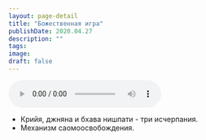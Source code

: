 ```yaml
---
layout: page-detail
title: "Божественная игра"
publishDate: 2020.04.27
description: ""
tags:
image:
draft: false
---
```


<audio title="2020.04.27 - Божественная игра.mp3" src="/upload/iblock/100/100773f1544842065dacf5660d11360b.mp3" controls=""></audio>

* Крийя, джняна и бхава нишпати - три исчерпания.
* Механизм саомоосвобождения.

  
